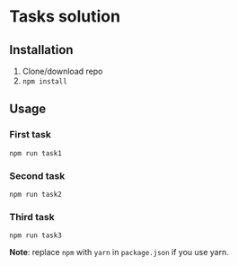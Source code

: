 # Tasks solution

## Installation

1. Clone/download repo
2. `npm install`

## Usage

### First task

`npm run task1`

### Second task

`npm run task2`

### Third task

`npm run task3`

**Note**: replace `npm` with `yarn` in `package.json` if you use yarn.
